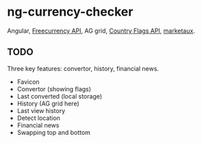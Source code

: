 # ng-currency-checker

Angular, [Freecurrency API](https://freecurrencyapi.com/), AG grid,
[Country Flags API](https://flagsapi.com/),
[marketaux](https://www.marketaux.com/).

## TODO

Three key features: convertor, history, financial news.

- Favicon
- Convertor (showing flags)
- Last converted (local storage)
- History (AG grid here)
- Last view history
- Detect location
- Financial news
- Swapping top and bottom
